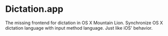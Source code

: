 Dictation.app
=============

The missing frontend for dictation in OS X Mountain Lion. Synchronize OS X dictation language with input method language. Just like iOS' behavior.
